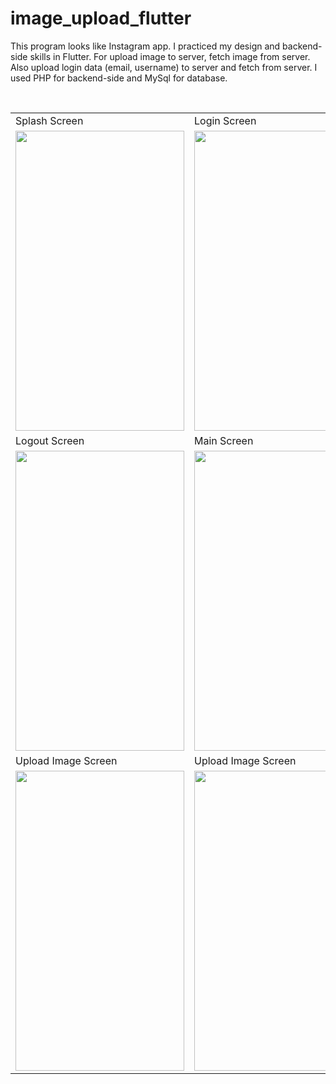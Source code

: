 # image_upload_flutter

This program looks like Instagram app. I practiced my design and backend-side skills in Flutter. For upload image to server, fetch image from server. Also upload login data (email, username) to server and fetch from server. I used PHP for backend-side and MySql for database.



<!DOCTYPE html>
<html>
<body>
  
  <table>
  <tr>
    <td>Splash Screen</td>
     <td>Login Screen</td>
     <td>Register Screen</td>
  </tr>
  <tr>
    <td><img src="https://user-images.githubusercontent.com/78588723/116876246-348b9200-ac2d-11eb-8961-560750624c7f.png" width=270 height=480></td>
    <td><img src="https://user-images.githubusercontent.com/78588723/116876357-643a9a00-ac2d-11eb-8f6b-279901f31719.png" width=270 height=480></td>
    <td><img src="https://user-images.githubusercontent.com/78588723/116876430-803e3b80-ac2d-11eb-9317-4c12801ad310.png" width=270 height=480></td>
  </tr>
  <br>
   <tr>
    <td>Logout Screen</td>
     <td>Main Screen</td>
     <td>Main Screen</td>
  </tr>
  <tr>
    <td><img src="https://user-images.githubusercontent.com/78588723/116877093-87197e00-ac2e-11eb-9357-f8e2bcab26e5.png" width=270 height=480></td>
    <td><img src="https://user-images.githubusercontent.com/78588723/116876494-9ea43700-ac2d-11eb-92cb-b22af8cf1520.png" width=270 height=480></td>
    <td><img src="https://user-images.githubusercontent.com/78588723/116876461-91874800-ac2d-11eb-8191-1f0fc1b55ad2.png" width=270 height=480></td>
  </tr>
  
  <tr>
    <td>Upload Image Screen</td>
    <td>Upload Image Screen</td>
  </tr>
  <tr>
    <td><img src="https://user-images.githubusercontent.com/78588723/116876533-b24f9d80-ac2d-11eb-8284-1e584eb324bc.png" width=270 height=480></td>
    <td><img src="https://user-images.githubusercontent.com/78588723/116877040-75d07180-ac2e-11eb-86f1-9e5cd146b645.png" width=270 height=480></td>
  </tr>
 </table>
 
